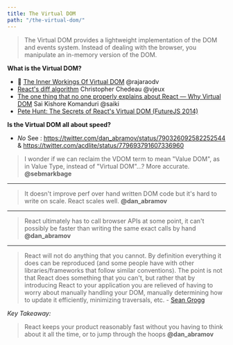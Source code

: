 ```yaml
---
title: The Virtual DOM
path: "/the-virtual-dom/"
---
```


>The Virtual DOM provides a lightweight implementation of the DOM and events system. Instead of dealing with the browser, you manipulate an in-memory version of the DOM.

**What is the Virtual DOM?**
* 💯  [The Inner Workings Of Virtual DOM](https://medium.com/@rajaraodv/the-inner-workings-of-virtual-dom-666ee7ad47cf#.q3jxayda5) @rajaraodv
* [React's diff algorithm](http://calendar.perfplanet.com/2013/diff/) Christopher Chedeau @vjeux
* [The one thing that no one properly explains about React — Why Virtual DOM](https://hashnode.com/post/the-one-thing-that-no-one-properly-explains-about-react-why-virtual-dom-cisczhfj41bmssp53mvfwmgrq) Sai Kishore Komanduri @saiki
* [Pete Hunt: The Secrets of React's Virtual DOM (FutureJS 2014)](https://www.youtube.com/watch?v=-DX3vJiqxm4)

**Is the Virtual DOM all about speed?**
* *No* See : https://twitter.com/dan_abramov/status/790326092582252544 & https://twitter.com/acdlite/status/779693791607336960

> I wonder if we can reclaim the VDOM term to mean "Value DOM", as in Value Type, instead of "Virtual DOM"...? More accurate. **@sebmarkbage**
<hr>

> It doesn't improve perf over hand written DOM code but it's hard to write on scale. React scales well.  **@dan_abramov**
<hr>

> React ultimately has to call browser APIs at some point, it can't possibly be faster than writing the same exact calls by hand **@dan_abramov**
<hr>

>React will not do anything that you cannot. By definition everything it does can be reproduced (and some people have with other libraries/frameworks that follow similar conventions). The point is not that React does something that you can't, but rather that by introducing React to your application you are relieved of having to worry about manually handling your DOM, manually determining how to update it efficiently, minimizing traversals, etc. - [Sean Grogg](https://www.quora.com/Is-ReactJS-faster-than-direct-DOM-manipulation-with-JavaScript-or-jQuery)

*Key Takeaway:*

> React keeps your product reasonably fast without you having to think about it all the time, or to jump through the hoops **@dan_abramov**